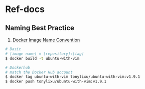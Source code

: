 # Ref-docs

## Naming Best Practice

1. [Docker Image Name Convention](https://awstip.com/docker-image-name-convention-951e84dc0a42)

```sh
# Basic
# [image name] = [repository]:[tag]
$ docker build -t ubuntu-with-vim

# Dockerhub
# match the Docker Hub account
$ docker tag ubuntu-with-vim tonylixu/ubuntu-with-vim:v1.9.1
$ docker push tonylixu/ubuntu-with-vim:v1.9.1
```
